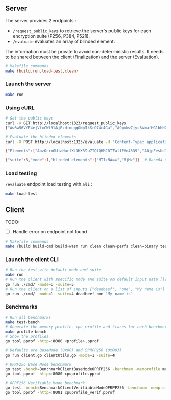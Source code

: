 ## Server

The server provides 2 endpoints :
- `/request_public_keys` to retrieve the server's public keys for each encryption suite (P256, P384, P521),
- `/evaluate` evaluates an array of blinded element.

The information must be private to avoid non-deterministic results. It needs to be shared between the client (Finalization) and the server (Evaluation).

```bash
# Makefile commands
make {build,run,load-test,clean}
```

### Launch the server

```bash
make run
```

### Using cURL

```bash
# Get the public keys
curl -X GET http://localhost:1323/request_public_keys
["Aw8w56VYF4ejVfxCWt91AjPzdimuqqONpIkSrO74c4Ga","A9pxkw7jys6VmafHG1bhHOCd0b9nakuxZzHgQmDeiN8DtyemjeinyjtSNxdZPI50dQ==","AwF+WC+bWEBW1GT9wownSD7UokFge1BM7OMXAlzx9KgC4B+HMZxKgHN/FMXm9dmHaYUWXEDk4W13w2xwJGAbu1LmGw=="]

# Evaluate the blinded elements
curl -X POST http://localhost:1323/evaluate -H 'Content-Type: application/json' -d '{"suite": 3, "mode": 1, "info": "7465737420696e666f", "blinded_elements": [[2, 99, 233, 95, 211, 165, 194, 204, 118, 22, 17, 134, 162, 84, 135, 138, 180, 7, 229, 225, 238, 137, 138, 247, 196, 178, 119, 121, 218, 135, 36, 201, 132],[2, 61, 128, 127, 32, 157, 20, 86, 131, 22, 159, 225, 197, 38, 118, 154, 158, 71, 70, 50, 188, 116, 40, 80, 108, 72, 139, 91, 98, 146, 135, 105, 40]]}' # blinded elements of [][]byte{{0x00}, {0xFF}}

{"Elements":["AnzOnrnGUiaNurfXL3HXR9u7IQfQHMJ0T7alfEVn4339","A0jpFesUdIFhySiR2u9+FKAJSkGCrKyI7X8w7B2GurbA"],"Proof":null}

{"suite":3,"mode":1,"blinded_elements":["MTIzNA==","MjMz"]}  # Base64 encoded strings
```

### Load testing
`/evaluate` endpoint load testing with `ali` :

```bash
make load-test
```

## Client

TODO: 
- [ ] Handle error on endpoint not found

```bash
# Makefile commands
make {build build-cmd build-wasm run clean clean-perfs clean-binary test-bench profile-bench}
```

### Launch the client CLI

```bash
# Run the test with default mode and suite
make run
# Run the client with specific mode and suite on default input data [][]byte{{0x00}, {0xFF}}
go run ./cmd/ -mode=1 -suite=5
# Run the client on a list of inputs ["deadbeef", "one", "My name is"]
go run ./cmd/ -mode=1 -suite=4 deadbeef one "My name is"
```

### Benchmarks

```bash
# Run all benchmarks
make test-bench
# Generate the memory profile, cpu profile and traces for each benchmarks in perfs/
make profile-bench
# Show the profiles
go tool pprof -http=:8080 <profile>.pprof
```

```bash
# Defaults are BaseMode (0x00) and OPRFP256 (0x003)
go run client.go clientUtils.go -mode=1 -suite=4

# OPRF256 Base Mode benchmark
go test -bench=BenchmarkClientBaseModeOPRFP256 -benchmem -memprofile memprofile.pprof -cpuprofile cpuprofile.pprof
go tool pprof -http=:8080 cpuprofile.pprof

# OPRF256 Verifiable Mode benchmark
go test -bench=BenchmarkClientVerifiableModeOPRFP256 -benchmem -memprofile memprofile_verif.pprof -cpuprofile cpuprofile_verif.pprof
go tool pprof -http=:8081 cpuprofile_verif.pprof
```